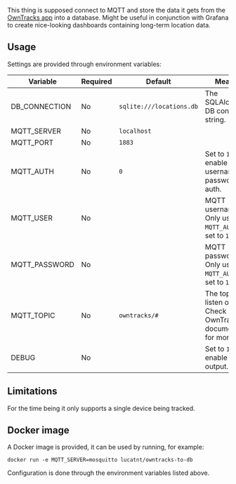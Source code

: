 This thing is supposed connect to MQTT and store the data it gets from the [OwnTracks app](https://owntracks.org/) into a database. Might be useful in conjunction with Grafana to create nice-looking dashboards containing long-term location data.

## Usage
Settings are provided through environment variables:

| **Variable**  | **Required** | **Default**              | **Meaning**                                                          |
|---------------|--------------|--------------------------|----------------------------------------------------------------------|
| DB_CONNECTION | No           | `sqlite:///locations.db` | The SQLAlchemy DB connection string.                                 |
| MQTT_SERVER   | No           | `localhost`              |                                                                      |
| MQTT_PORT     | No           | `1883`                   |                                                                      |
| MQTT_AUTH     | No           | `0`                      | Set to `1` to enable MQTT username and password auth.                |
| MQTT_USER     | No           |                          | MQTT username. Only used if `MQTT_AUTH` is set to `1`.               |
| MQTT_PASSWORD | No           |                          | MQTT password. Only used if `MQTT_AUTH` is set to `1`.               |
| MQTT_TOPIC    | No           | `owntracks/#`            | The topic to listen on. Check OwnTracks documentation for more info. |
| DEBUG         | No           |                          | Set to `1` to enable debug output.                                   |

## Limitations
For the time being it only supports a single device being tracked.

## Docker image
A Docker image is provided, it can be used by running, for example:

    docker run -e MQTT_SERVER=mosquitto lucatnt/owntracks-to-db

Configuration is done through the environment variables listed above.

